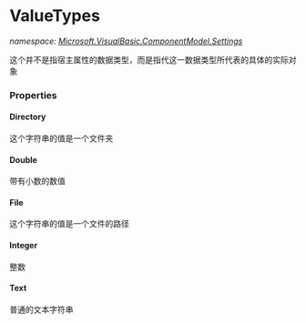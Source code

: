 ﻿# ValueTypes
_namespace: [Microsoft.VisualBasic.ComponentModel.Settings](./index.md)_

这个并不是指宿主属性的数据类型，而是指代这一数据类型所代表的具体的实际对象




### Properties

#### Directory
这个字符串的值是一个文件夹
#### Double
带有小数的数值
#### File
这个字符串的值是一个文件的路径
#### Integer
整数
#### Text
普通的文本字符串
